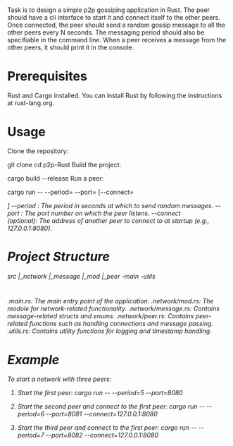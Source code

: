#####
Task is to design a simple p2p gossiping application in Rust. The peer should have a cli interface to start it and connect itself to the other peers. Once connected, the peer should send a random gossip message to all the other peers every N seconds. The messaging period should also be specifiable in the command line. When a peer receives a message from the other peers, it should print it in the console.

# Prerequisites
Rust and Cargo installed. You can install Rust by following the instructions at rust-lang.org.

# Usage
Clone the repository:

git clone <repository-url>
cd p2p-Rust
Build the project:

cargo build --release
Run a peer:

cargo run -- --period=<SECONDS> --port=<PORT> [--connect=<ADDRESS>]
--period <SECONDS> : The period in seconds at which to send random messages.
--port <PORT> : The port number on which the peer listens.
--connect <ADDRESS> (optional): The address of another peer to connect to at startup (e.g., 127.0.0.1:8080).


# Project Structure
src
 |_network
   |_message
   |_mod
   |_peer
-main
-utils
#
.main.rs: The main entry point of the application.
.network/mod.rs: The module for network-related functionality.
.network/message.rs: Contains message-related structs and enums.
.network/peer.rs: Contains peer-related functions such as
handling connections and message passing.
.utils.rs: Contains utility functions for logging and timestamp handling.

# Example
To start a network with three peers:

1. Start the first peer:
cargo run -- --period=5 --port=8080


2. Start the second peer and connect to the first peer:
cargo run -- --period=6 --port=8081 --connect=127.0.0.1:8080

3. Start the third peer and connect to the first peer:
cargo run -- --period=7 --port=8082 --connect=127.0.0.1:8080
